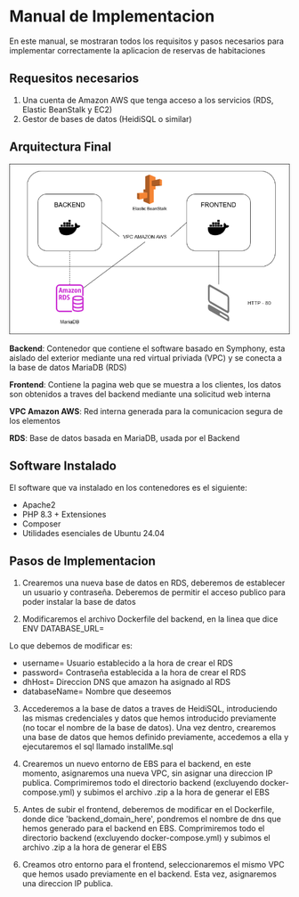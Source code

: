 
# Manual de Implementacion

En este manual, se mostraran todos los requisitos y pasos necesarios para implementar correctamente la aplicacion de reservas de habitaciones

## Requesitos necesarios
1. Una cuenta de Amazon AWS que tenga acceso a los servicios (RDS, Elastic BeanStalk y EC2)
2. Gestor de bases de datos (HeidiSQL o similar)

## Arquitectura Final
![Diagrama_AWS_EBS_RDS](https://raw.githubusercontent.com/zheanel/DockerConfiguration/refs/heads/main/EntregaAwsEBS/Readme-data/estructura.png)

**Backend**: Contenedor que contiene el software basado en Symphony, esta aislado del exterior mediante una red virtual priviada (VPC) y se conecta a la base de datos MariaDB (RDS)

**Frontend**: Contiene la pagina web que se muestra a los clientes, los datos son obtenidos a traves del backend mediante una solicitud web interna

**VPC Amazon AWS**: Red interna generada para la comunicacion segura de los elementos

**RDS**: Base de datos basada en MariaDB, usada por el Backend

## Software Instalado

El software que va instalado en los contenedores es el siguiente:
* Apache2
* PHP 8.3 + Extensiones
* Composer
* Utilidades esenciales de Ubuntu 24.04

## Pasos de Implementacion

1. Crearemos una nueva base de datos en RDS, deberemos de establecer un usuario y contraseña. Deberemos de permitir el acceso publico para poder instalar la base de datos

2. Modificaremos el archivo Dockerfile del backend, en la linea que dice ENV DATABASE_URL=

Lo que debemos de modificar es:
- username= Usuario establecido a la hora de crear el RDS
- password= Contraseña establecida a la hora de crear el RDS
- dhHost= Direccion DNS que amazon ha asignado al RDS
- databaseName= Nombre que deseemos

3. Accederemos a la base de datos a traves de HeidiSQL, introduciendo las mismas credenciales y datos que hemos introducido previamente (no tocar el nombre de la base de datos). Una vez dentro, crearemos una base de datos que hemos definido previamente, accedemos a ella y ejecutaremos el sql llamado installMe.sql

4. Crearemos un nuevo entorno de EBS para el backend, en este momento, asignaremos una nueva VPC, sin asignar una direccion IP publica. Comprimiremos todo el directorio backend (excluyendo docker-compose.yml) y subimos el archivo .zip a la hora de generar el EBS

5. Antes de subir el frontend, deberemos de modificar en el Dockerfile, donde dice 'backend_domain_here', pondremos el nombre de dns que hemos generado para el backend en EBS. Comprimiremos todo el directorio backend (excluyendo docker-compose.yml) y subimos el archivo .zip a la hora de generar el EBS

6. Creamos otro entorno para el frontend, seleccionaremos el mismo VPC que hemos usado previamente en el backend. Esta vez, asignaremos una direccion IP publica.